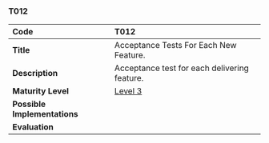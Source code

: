 ### T012

| **Code**           | **T012** |
| :--               | :--      |
| **Title**          | Acceptance Tests For Each New Feature. |
| **Description**    | Acceptance test for each delivering feature. |
| **Maturity Level** | [Level 3](/levels#level-3) |
| **Possible Implementations** | |
| **Evaluation**     | |
